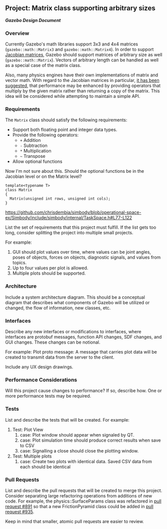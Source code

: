 ## Project: Matrix class supporting arbitrary sizes
***Gazebo Design Document***

### Overview

Currently Gazebo's math libraries support 3x3 and 4x4 matrices
 (`gazebo::math::Matrix3` and `gazebo::math::Matrix4`).
In order to support
 [Jacobian matrices](https://bitbucket.org/osrf/gazebo/issue/1165/api-for-extracting-generalized-inertia),
 Gazebo should support
 matrices of arbitrary size as well (`gazebo::math::Matrix`).
Vectors of arbitrary length can be handled as well as a special case
 of the matrix class.

Also, many physics engines have their own implementations of matrix and
 vector math.
With regard to the Jacobian matrices in particular,
 [it has been suggested](https://bitbucket.org/osrf/gazebo/issue/1165/api-for-extracting-generalized-inertia),
 that performance may be enhanced by providing operators that multiply
 by the given matrix rather than returning a copy of the matrix.
This idea will be considered while attempting to maintain
 a simple API.

### Requirements

The `Matrix` class should satisfy the following requirements:

* Support both floating point and integer data types.
* Provide the following operators:
  * `+` Addition
  * `-` Subtraction
  * `*` Multiplication
  * `~` Transpose
* Allow optional functions

Now I'm not sure about this. Should the optional functions be in the Jacobian
 level or on the Matrix level?

~~~
template<typename T>
class Matrix
{
  Matrix(unsigned int rows, unsigned int cols);
}
~~~

https://github.com/chrisdembia/simbody/blob/operational-space-ex/Simbody/include/simbody/internal/TaskSpace.h#L77-L122

List the set of requirements that this project must fulfill.
If the list gets too long, consider splitting the project into multiple small projects.

For example:

1. GUI should plot values over time, where values can be joint angles, poses of objects, forces on objects, diagnostic signals, and values from topics.
1. Up to four values per plot is allowed.
1. Multiple plots should be supported.

### Architecture
Include a system architecture diagram.
This should be a conceptual diagram that describes what components of Gazebo will be utilized or changed, the flow of information, new classes, etc.

### Interfaces
Describe any new interfaces or modifications to interfaces, where interfaces are protobuf messages, function API changes, SDF changes, and GUI changes. These changes can be notional.

For example:
Plot proto message: A message that carries plot data will be created to transmit data from the server to the client.

Include any UX design drawings.

### Performance Considerations
Will this project cause changes to performance?
If so, describe how.
One or more performance tests may be required.

### Tests
List and describe the tests that will be created. For example:

1. Test: Plot View
    1. case: Plot window should appear when signaled by QT.
    1. case: Plot simulation time should produce correct results when save to CSV
    1. case: Signalling a close should close the plotting window.
1. Test: Multiple plots
    1. case: Create two plots with identical data. Saved CSV data from each should be identical

### Pull Requests
List and describe the pull requests that will be created to merge this project.
Consider separating large refactoring operations from additions of new code.
For example, the physics::SurfaceParams class was refactored in
[pull request #891](https://bitbucket.org/osrf/gazebo/pull-request/891/refactor)
so that a new FrictionPyramid class could be added in
[pull request #935](https://bitbucket.org/osrf/gazebo/pull-request/935/create).

Keep in mind that smaller, atomic pull requests are easier to review.
